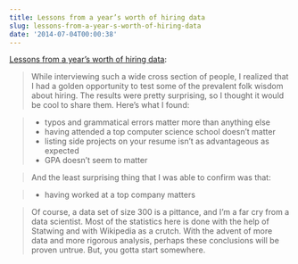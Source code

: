 ```yaml
---
title: Lessons from a year’s worth of hiring data
slug: lessons-from-a-year-s-worth-of-hiring-data
date: '2014-07-04T00:00:38'
---
```


[Lessons from a year’s worth of hiring data](http://blog.alinelerner.com/lessons-from-a-years-worth-of-hiring-data/):

> While interviewing such a wide cross section of people, I realized that I had a golden opportunity to test some of the prevalent folk wisdom about hiring. The results were pretty surprising, so I thought it would be cool to share them. Here’s what I found:

<!--more-->

> * typos and grammatical errors matter more than anything else
> * having attended a top computer science school doesn’t matter
> * listing side projects on your resume isn’t as advantageous as expected
> * GPA doesn’t seem to matter

> And the least surprising thing that I was able to confirm was that:

> * having worked at a top company matters

> Of course, a data set of size 300 is a pittance, and I’m a far cry from a data scientist. Most of the statistics here is done with the help of Statwing and with Wikipedia as a crutch. With the advent of more data and more rigorous analysis, perhaps these conclusions will be proven untrue. But, you gotta start somewhere.
